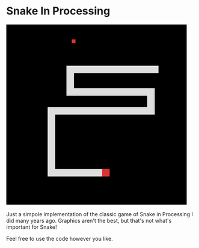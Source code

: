 # Snake In Processing

![alt text](https://raw.githubusercontent.com/rafcon-dev/Snake-In-Processing/main/screenshot.png)

Just a simpole implementation of the classic game of Snake in Processing I did many years ago. Graphics aren't the best, but that's not what's important for Snake!

Feel free to use the code however you like.



